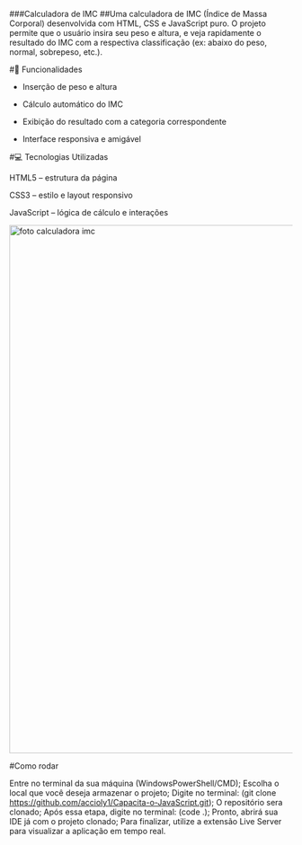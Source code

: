 ###Calculadora de IMC
##Uma calculadora de IMC (Índice de Massa Corporal) desenvolvida com HTML, CSS e JavaScript puro. O projeto permite que o usuário insira seu peso e altura, e veja rapidamente o resultado do IMC com a respectiva classificação (ex: abaixo do peso, normal, sobrepeso, etc.).

#🚀 Funcionalidades

- Inserção de peso e altura

- Cálculo automático do IMC

- Exibição do resultado com a categoria correspondente

- Interface responsiva e amigável

#💻 Tecnologias Utilizadas

HTML5 – estrutura da página

CSS3 – estilo e layout responsivo

JavaScript – lógica de cálculo e interações





<img width="1919" height="941" alt="foto calculadora imc" src="https://github.com/user-attachments/assets/2541a017-9e87-4ded-8184-fd6bc5937114" />







#Como rodar 

Entre no terminal da sua máquina (WindowsPowerShell/CMD);
Escolha o local que você deseja armazenar o projeto;
Digite no terminal: (git clone https://github.com/accioly1/Capacita-o-JavaScript.git);
O repositório sera clonado;
Após essa etapa, digite no terminal: (code .);
Pronto, abrirá sua IDE já com o projeto clonado;
Para finalizar, utilize a extensão Live Server para visualizar a aplicação em tempo real.

